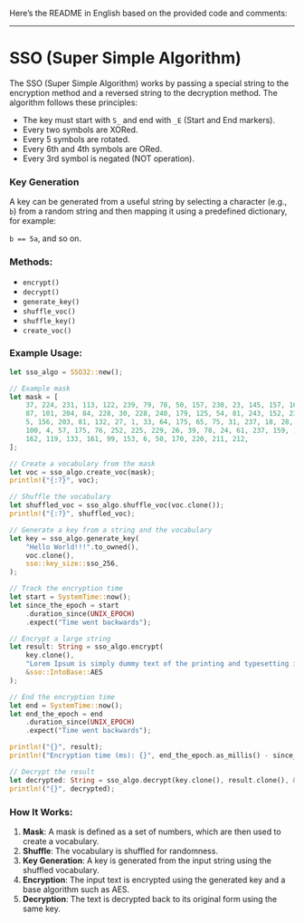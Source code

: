 Here’s the README in English based on the provided code and comments:

---

# SSO (Super Simple Algorithm)

The SSO (Super Simple Algorithm) works by passing a special string to the encryption method and a reversed string to the decryption method. The algorithm follows these principles:

- The key must start with `S_` and end with `_E` (Start and End markers).
- Every two symbols are XORed.
- Every 5 symbols are rotated.
- Every 6th and 4th symbols are ORed.
- Every 3rd symbol is negated (NOT operation).

### Key Generation

A key can be generated from a useful string by selecting a character (e.g., `b`) from a random string and then mapping it using a predefined dictionary, for example:

`b == 5a`, and so on.

### Methods:

- `encrypt()`
- `decrypt()`
- `generate_key()`
- `shuffle_voc()`
- `shuffle_key()`
- `create_voc()`

### Example Usage:

```rust
let sso_algo = SSO32::new();

// Example mask
let mask = [
    37, 224, 231, 113, 122, 239, 79, 78, 50, 157, 230, 23, 145, 157, 164, 144, 93, 235, 178,
    87, 101, 204, 84, 228, 30, 228, 240, 179, 125, 54, 81, 243, 152, 236, 49, 241, 188, 66, 73,
    5, 156, 203, 81, 132, 27, 1, 33, 64, 175, 65, 75, 31, 237, 18, 28, 152, 70, 243, 73, 253,
    100, 4, 57, 175, 76, 252, 225, 229, 26, 39, 78, 24, 61, 237, 159, 121, 106, 31, 225, 30,
    162, 119, 133, 161, 99, 153, 6, 50, 170, 220, 211, 212,
];

// Create a vocabulary from the mask
let voc = sso_algo.create_voc(mask);
println!("{:?}", voc);

// Shuffle the vocabulary
let shuffled_voc = sso_algo.shuffle_voc(voc.clone());
println!("{:?}", shuffled_voc);

// Generate a key from a string and the vocabulary
let key = sso_algo.generate_key(
    "Hello World!!!".to_owned(),
    voc.clone(),
    sso::key_size::sso_256,
);

// Track the encryption time
let start = SystemTime::now();
let since_the_epoch = start
    .duration_since(UNIX_EPOCH)
    .expect("Time went backwards");

// Encrypt a large string
let result: String = sso_algo.encrypt(
    key.clone(),
    "Lorem Ipsum is simply dummy text of the printing and typesetting industry...".to_owned(),
    &sso::IntoBase::AES
);

// End the encryption time
let end = SystemTime::now();
let end_the_epoch = end
    .duration_since(UNIX_EPOCH)
    .expect("Time went backwards");

println!("{}", result);
println!("Encryption time (ms): {}", end_the_epoch.as_millis() - since_the_epoch.as_millis());

// Decrypt the result
let decrypted: String = sso_algo.decrypt(key.clone(), result.clone(), &sso::IntoBase::AES);
println!("{}", decrypted);
```

### How It Works:
1. **Mask**: A mask is defined as a set of numbers, which are then used to create a vocabulary.
2. **Shuffle**: The vocabulary is shuffled for randomness.
3. **Key Generation**: A key is generated from the input string using the shuffled vocabulary.
4. **Encryption**: The input text is encrypted using the generated key and a base algorithm such as AES.
5. **Decryption**: The text is decrypted back to its original form using the same key.
